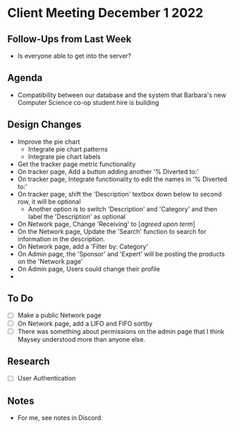 # Client Meeting December 1 2022

## Follow-Ups from Last Week

- Is everyone able to get into the server?

## Agenda

- Compatibility between our database and the system that Barbara's new Computer Science co-op student hire is building

## Design Changes

- Improve the pie chart
  - Integrate pie chart patterns
  - Integrate pie chart labels
- Get the tracker page metric functionality
- On tracker page, Add a button adding another '% Diverted to:'
- On tracker page, Integrate functionality to edit the names in '% Diverted to:'
- On tracker page, shift the 'Description' textbox down below to second row, it will be optional
  - Another option is to switch 'Description' and 'Category' and then label the 'Description' as optional
- On Network page, Change 'Receiving' to [*agreed upon term*]
- On the Network page, Update the 'Search' function to search for information in the description.
- On Network page, add a 'Filter by: Category'
- On Admin page, the 'Sponsor' and 'Expert' will be posting the products on the 'Network page'
- On Admin page, Users could change their profile
-

## To Do

- [ ] Make a public Network page
- [ ] On Network page, add a LIFO and FIFO sortby
- [ ] There was something about permissions on the admin page that I think Maysey understood more than anyone else.

## Research

- [ ] User Authentication

## Notes

- For me, see notes in Discord

